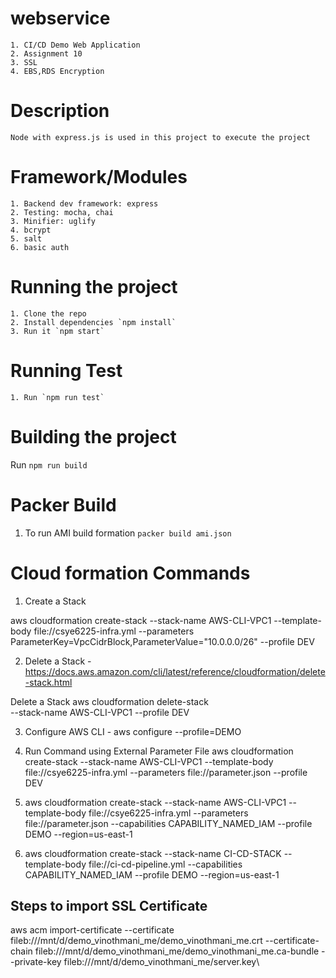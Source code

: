 # webservice
	1. CI/CD Demo Web Application
	2. Assignment 10
	3. SSL
	4. EBS,RDS Encryption
	
# Description
	Node with express.js is used in this project to execute the project
# Framework/Modules
	1. Backend dev framework: express
	2. Testing: mocha, chai
	3. Minifier: uglify
	4. bcrypt
	5. salt
	6. basic auth
# Running the project
	1. Clone the repo
	2. Install dependencies `npm install`
	3. Run it `npm start`
# Running Test
	1. Run `npm run test`  
# Building the project

Run `npm run build`

# Packer Build

1. To run AMI build formation `packer build ami.json`

# Cloud formation Commands

 1. Create a Stack 
   
 aws cloudformation create-stack --stack-name AWS-CLI-VPC1 --template-body file://csye6225-infra.yml --parameters ParameterKey=VpcCidrBlock,ParameterValue="10.0.0.0/26" --profile DEV

 2. Delete a Stack - https://docs.aws.amazon.com/cli/latest/reference/cloudformation/delete-stack.html

 Delete a Stack aws cloudformation delete-stack \
  --stack-name AWS-CLI-VPC1 --profile DEV

 3. Configure AWS CLI - aws configure --profile=DEMO
   
   
 4. Run Command using External Parameter File
aws cloudformation create-stack --stack-name AWS-CLI-VPC1 --template-body file://csye6225-infra.yml --parameters file://parameter.json --profile DEV

 5. aws cloudformation create-stack --stack-name AWS-CLI-VPC1 --template-body file://csye6225-infra.yml --parameters file://parameter.json --capabilities CAPABILITY_NAMED_IAM --profile DEMO --region=us-east-1
   
 6. aws cloudformation create-stack --stack-name CI-CD-STACK --template-body file://ci-cd-pipeline.yml --capabilities CAPABILITY_NAMED_IAM --profile DEMO --region=us-east-1


## Steps to import SSL Certificate

aws acm import-certificate --certificate fileb:///mnt/d/demo_vinothmani_me/demo_vinothmani_me.crt --certificate-chain fileb:///mnt/d/demo_vinothmani_me/demo_vinothmani_me.ca-bundle --private-key fileb:///mnt/d/demo_vinothmani_me/server.key\